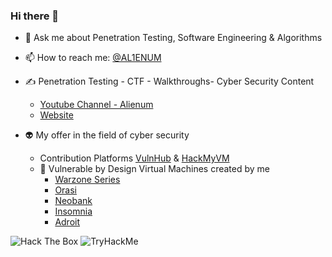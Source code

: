 ### Hi there 👋

<!--
**AL1ENUM/AL1ENUM** is a ✨ _special_ ✨ repository because its `README.md` (this file) appears on your GitHub profile.
-->
- 💬 Ask me about Penetration Testing, Software Engineering & Algorithms
- 📫 How to reach me: [@AL1ENUM](https://twitter.com/AL1ENUM)

- ✍ Penetration Testing - CTF - Walkthroughs- Cyber Security Content
    - [Youtube Channel - Alienum](https://www.youtube.com/channel/UCEYXThW-Vj7PFSQW5-r2F_w)
    - [Website](https://al1enum.github.io/)

- 👽 My offer in the field of cyber security
  - Contribution Platforms [VulnHub](https://www.vulnhub.com/) & [HackMyVM](https://hackmyvm.eu/)
  - 🚀 Vulnerable by Design Virtual Machines created by me
     - [Warzone Series](https://www.vulnhub.com/series/warzone,395/)
     - [Orasi](https://www.vulnhub.com/entry/orasi-1,660/)
     - [Neobank](https://www.vulnhub.com/entry/neobank-1,642/)
     - [Insomnia](https://www.vulnhub.com/entry/insomnia-1,644/)
     - [Adroit](https://www.vulnhub.com/entry/adroit-101,647/)

<img src="http://www.hackthebox.eu/badge/image/314167" alt="Hack The Box">

<img src="https://tryhackme-badges.s3.amazonaws.com/aeriko.png" alt="TryHackMe">
  
<!---
m1tak was here
--->
